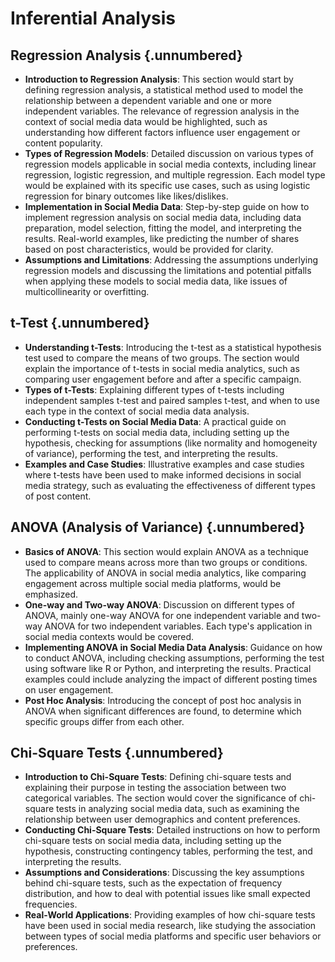 # Inferential Analysis

## Regression Analysis {.unnumbered}
- **Introduction to Regression Analysis**: This section would start by defining regression analysis, a statistical method used to model the relationship between a dependent variable and one or more independent variables. The relevance of regression analysis in the context of social media data would be highlighted, such as understanding how different factors influence user engagement or content popularity.
- **Types of Regression Models**: Detailed discussion on various types of regression models applicable in social media contexts, including linear regression, logistic regression, and multiple regression. Each model type would be explained with its specific use cases, such as using logistic regression for binary outcomes like likes/dislikes.
- **Implementation in Social Media Data**: Step-by-step guide on how to implement regression analysis on social media data, including data preparation, model selection, fitting the model, and interpreting the results. Real-world examples, like predicting the number of shares based on post characteristics, would be provided for clarity.
- **Assumptions and Limitations**: Addressing the assumptions underlying regression models and discussing the limitations and potential pitfalls when applying these models to social media data, like issues of multicollinearity or overfitting.

## t-Test {.unnumbered}
- **Understanding t-Tests**: Introducing the t-test as a statistical hypothesis test used to compare the means of two groups. The section would explain the importance of t-tests in social media analytics, such as comparing user engagement before and after a specific campaign.
- **Types of t-Tests**: Explaining different types of t-tests including independent samples t-test and paired samples t-test, and when to use each type in the context of social media data analysis.
- **Conducting t-Tests on Social Media Data**: A practical guide on performing t-tests on social media data, including setting up the hypothesis, checking for assumptions (like normality and homogeneity of variance), performing the test, and interpreting the results.
- **Examples and Case Studies**: Illustrative examples and case studies where t-tests have been used to make informed decisions in social media strategy, such as evaluating the effectiveness of different types of post content.

## ANOVA (Analysis of Variance) {.unnumbered}
- **Basics of ANOVA**: This section would explain ANOVA as a technique used to compare means across more than two groups or conditions. The applicability of ANOVA in social media analytics, like comparing engagement across multiple social media platforms, would be emphasized.
- **One-way and Two-way ANOVA**: Discussion on different types of ANOVA, mainly one-way ANOVA for one independent variable and two-way ANOVA for two independent variables. Each type's application in social media contexts would be covered.
- **Implementing ANOVA in Social Media Data Analysis**: Guidance on how to conduct ANOVA, including checking assumptions, performing the test using software like R or Python, and interpreting the results. Practical examples could include analyzing the impact of different posting times on user engagement.
- **Post Hoc Analysis**: Introducing the concept of post hoc analysis in ANOVA when significant differences are found, to determine which specific groups differ from each other.

## Chi-Square Tests {.unnumbered}
- **Introduction to Chi-Square Tests**: Defining chi-square tests and explaining their purpose in testing the association between two categorical variables. The section would cover the significance of chi-square tests in analyzing social media data, such as examining the relationship between user demographics and content preferences.
- **Conducting Chi-Square Tests**: Detailed instructions on how to perform chi-square tests on social media data, including setting up the hypothesis, constructing contingency tables, performing the test, and interpreting the results.
- **Assumptions and Considerations**: Discussing the key assumptions behind chi-square tests, such as the expectation of frequency distribution, and how to deal with potential issues like small expected frequencies.
- **Real-World Applications**: Providing examples of how chi-square tests have been used in social media research, like studying the association between types of social media platforms and specific user behaviors or preferences.
